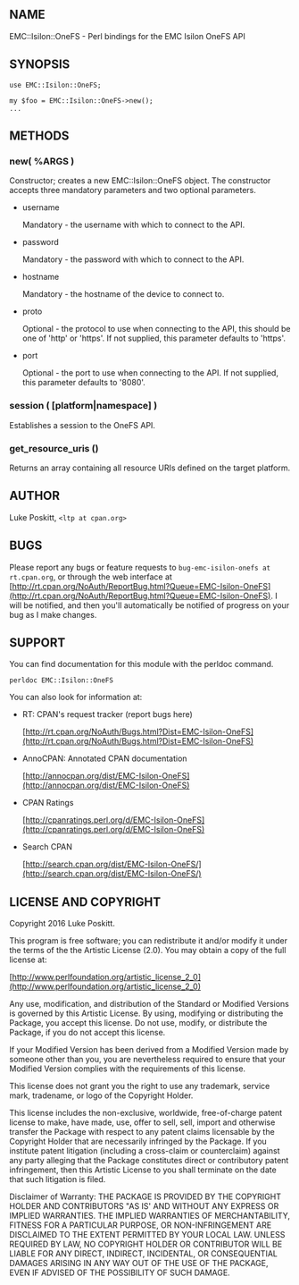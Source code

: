 ## NAME

EMC::Isilon::OneFS - Perl bindings for the EMC Isilon OneFS API

## SYNOPSIS

    use EMC::Isilon::OneFS;

    my $foo = EMC::Isilon::OneFS->new();
    ...

## METHODS

### new( %ARGS )

Constructor; creates a new EMC::Isilon::OneFS object.  The constructor accepts
three mandatory parameters and two optional parameters.

- username

    Mandatory - the username with which to connect to the API.

- password

    Mandatory - the password with which to connect to the API.

- hostname

    Mandatory - the hostname of the device to connect to.

- proto

    Optional - the protocol to use when connecting to the API, this should be one 
    of 'http' or 'https'.  If not supplied, this parameter defaults to 'https'.

- port

    Optional - the port to use when connecting to the API.  If not supplied, this 
    parameter defaults to '8080'.

### session ( \[platform|namespace\] )

Establishes a session to the OneFS API.

### get\_resource\_uris ()

Returns an array containing all resource URIs defined on the target platform.

## AUTHOR

Luke Poskitt, `<ltp at cpan.org>`

## BUGS

Please report any bugs or feature requests to `bug-emc-isilon-onefs at rt.cpan.org`, or through
the web interface at [http://rt.cpan.org/NoAuth/ReportBug.html?Queue=EMC-Isilon-OneFS](http://rt.cpan.org/NoAuth/ReportBug.html?Queue=EMC-Isilon-OneFS).  I will be notified, and then you'll
automatically be notified of progress on your bug as I make changes.

## SUPPORT

You can find documentation for this module with the perldoc command.

    perldoc EMC::Isilon::OneFS



You can also look for information at:

- RT: CPAN's request tracker (report bugs here)

    [http://rt.cpan.org/NoAuth/Bugs.html?Dist=EMC-Isilon-OneFS](http://rt.cpan.org/NoAuth/Bugs.html?Dist=EMC-Isilon-OneFS)

- AnnoCPAN: Annotated CPAN documentation

    [http://annocpan.org/dist/EMC-Isilon-OneFS](http://annocpan.org/dist/EMC-Isilon-OneFS)

- CPAN Ratings

    [http://cpanratings.perl.org/d/EMC-Isilon-OneFS](http://cpanratings.perl.org/d/EMC-Isilon-OneFS)

- Search CPAN

    [http://search.cpan.org/dist/EMC-Isilon-OneFS/](http://search.cpan.org/dist/EMC-Isilon-OneFS/)

## LICENSE AND COPYRIGHT

Copyright 2016 Luke Poskitt.

This program is free software; you can redistribute it and/or modify it
under the terms of the the Artistic License (2.0). You may obtain a
copy of the full license at:

[http://www.perlfoundation.org/artistic_license_2_0](http://www.perlfoundation.org/artistic_license_2_0)

Any use, modification, and distribution of the Standard or Modified
Versions is governed by this Artistic License. By using, modifying or
distributing the Package, you accept this license. Do not use, modify,
or distribute the Package, if you do not accept this license.

If your Modified Version has been derived from a Modified Version made
by someone other than you, you are nevertheless required to ensure that
your Modified Version complies with the requirements of this license.

This license does not grant you the right to use any trademark, service
mark, tradename, or logo of the Copyright Holder.

This license includes the non-exclusive, worldwide, free-of-charge
patent license to make, have made, use, offer to sell, sell, import and
otherwise transfer the Package with respect to any patent claims
licensable by the Copyright Holder that are necessarily infringed by the
Package. If you institute patent litigation (including a cross-claim or
counterclaim) against any party alleging that the Package constitutes
direct or contributory patent infringement, then this Artistic License
to you shall terminate on the date that such litigation is filed.

Disclaimer of Warranty: THE PACKAGE IS PROVIDED BY THE COPYRIGHT HOLDER
AND CONTRIBUTORS "AS IS' AND WITHOUT ANY EXPRESS OR IMPLIED WARRANTIES.
THE IMPLIED WARRANTIES OF MERCHANTABILITY, FITNESS FOR A PARTICULAR
PURPOSE, OR NON-INFRINGEMENT ARE DISCLAIMED TO THE EXTENT PERMITTED BY
YOUR LOCAL LAW. UNLESS REQUIRED BY LAW, NO COPYRIGHT HOLDER OR
CONTRIBUTOR WILL BE LIABLE FOR ANY DIRECT, INDIRECT, INCIDENTAL, OR
CONSEQUENTIAL DAMAGES ARISING IN ANY WAY OUT OF THE USE OF THE PACKAGE,
EVEN IF ADVISED OF THE POSSIBILITY OF SUCH DAMAGE.


